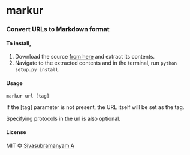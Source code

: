 # markur
### Convert URLs to Markdown format


#### To install,

1. Download the source [from here](https://github.com/astronomersiva/markur/archive/master.zip) and extract its contents.
2. Navigate to the extracted contents and in the terminal, run `python setup.py install`.

#### Usage

`markur url [tag]`

If the [tag] parameter is not present, the URL itself will be set as the tag.

Specifying protocols in the url is also optional.

#### License

MIT © [Sivasubramanyam A](http://sivasubramanyam.me)